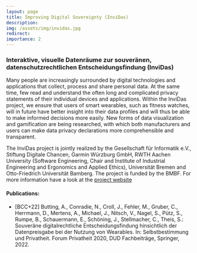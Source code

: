 ```yaml
---
layout: page
title: Improving Digital Sovereignty (InviDas)
description: 
img: /assets/img/invidas.jpg
redirect: 
importance: 2
---
```


### Interaktive, visuelle Datenräume zur souveränen, datenschutzrechtlichen Entscheidungsfindung (InviDas)


Many people are increasingly surrounded by digital technologies and applications that collect, 
process and share personal data. At the same time, few read and understand the often long and complicated 
privacy statements of their individual devices and applications. 
Within the InviDas project, we ensure that users of smart wearables, such as fitness watches, 
will in future have better insight into their data profiles and will thus be able to make 
informed decisions more easily. 
New forms of data visualization and gamification are being researched, with which both manufacturers and users can 
make data privacy declarations more comprehensible and transparent.


The InviDas project is jointly realized by the Gesellschaft für Informatik e.V., Stiftung Digitale Chancen, 
Garmin Würzburg GmbH, RWTH Aachen University (Software Engineering, Chair and Institute of Industrial Engineering 
and Ergonomics and Applied Ethics), Universität Bremen and Otto-Friedrich Universität Bamberg.
The project is funded by the BMBF. For more information have a look at the [project website](https://invidas.gi.de/)


#### Publications:
- [BCC+22] Butting, A., Conradie, N., Croll, J., Fehler, M., Gruber, C., Herrmann, D., Mertens, A., Michael, J., 
Nitsch, V., Nagel, S., Pütz, S., Rumpe, B., Schauermann, E., Schöning, J., Stellmacher, C., Theis, S.: 
Souveräne digitalrechtliche Entscheidungsfindung hinsichtlich der Datenpreisgabe bei der Nutzung von Wearables. 
In: Selbstbestimmung und Privatheit. Forum Privatheit 2020, DUD Fachbeiträge, Springer, 2022.

